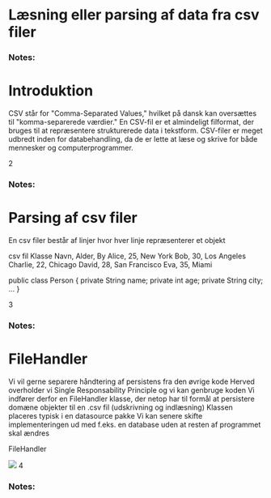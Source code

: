 <!-- Slide number: 1 -->
# Læsning eller parsing af data fra csv filer

### Notes:

<!-- Slide number: 2 -->
# Introduktion
CSV står for "Comma-Separated Values," hvilket på dansk kan oversættes til "komma-separerede værdier."
En CSV-fil er et almindeligt filformat, der bruges til at repræsentere strukturerede data i tekstform.
CSV-filer er meget udbredt inden for databehandling, da de er lette at læse og skrive for både mennesker og computerprogrammer.

2

### Notes:

<!-- Slide number: 3 -->
# Parsing af csv filer
En csv filer består af linjer hvor hver linje repræsenterer et objekt

csv fil
Klasse
Navn, Alder, By
Alice, 25, New York
Bob, 30, Los Angeles
Charlie, 22, Chicago
David, 28, San Francisco
Eva, 35, Miami

public class Person {
    private String name;
    private int age;
    private String city;
…
}

3

### Notes:

<!-- Slide number: 4 -->
# FileHandler
Vi vil gerne separere håndtering af persistens fra den øvrige kode
Herved overholder vi Single Responsability Principle og vi kan genbruge koden
Vi indfører derfor en FileHandler klasse, der netop har til formål at persistere domæne objekter til en .csv fil (udskrivning og indlæsning)
Klassen placeres typisk i en datasource pakke
Vi kan senere skifte implementeringen ud med f.eks. en database uden at resten af programmet skal ændres

FileHandler

![](GoogleShape68p8.jpg)
4

### Notes: